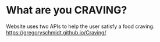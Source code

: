 # What are you CRAVING?
Website uses two APIs to help the user satisfy a food craving.
https://gregoryschmidt.github.io/Craving/
